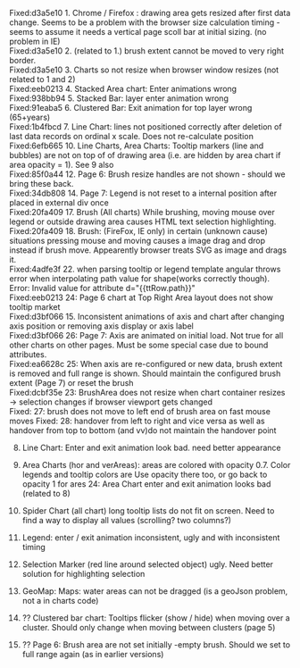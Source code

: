 Fixed:d3a5e10   1. Chrome / Firefox : drawing area gets resized after first data change. Seems to be a problem with the browser size calculation timing - seems to assume it needs a vertical page scoll bar at initial sizing. (no problem in IE)   
Fixed:d3a5e10   2. (related to 1.) brush extent cannot be moved to very right border.    
Fixed:d3a5e10   3. Charts so not resize when browser window resizes (not related to 1 and 2)     
Fixed:eeb0213   4. Stacked Area chart:  Enter animations wrong    
Fixed:938bb94   5. Stacked Bar: layer enter animation wrong    
Fixed:91eaba5   6. Clustered Bar: Exit animation for top layer wrong (65+years)    
Fixed:1b4fbcd   7. Line Chart: lines not positioned correctly after deletion of last data records on ordinal x scale. Does not re-calculate position   
Fixed:6efb665   10. Line Charts, Area Charts: Tooltip markers (line and bubbles) are not on top of of drawing area (i.e. are hidden by area chart if area opacity = 1). See 9 also   
Fixed:85f0a44   12. Page 6: Brush resize handles are not shown - should we bring these back.    
Fixed:34db808   14. Page 7: Legend is not reset to a internal position after placed in external div once  
Fixed:20fa409   17. Brush (All charts) While brushing, moving mouse over legend or outside drawing area causes HTML text selection highlighting.   
Fixed:20fa409   18. Brush: (FireFox, IE only) in certain (unknown cause) situations pressing mouse and moving causes a image drag and drop instead if brush move. Appearently browser treats SVG as image and drags it.   
Fixed:4adfe3f   22. when parsing tooltip or legend template angular throws error when interpolating path value for shape(works correctly though). Error: Invalid value for <path> attribute d="{{ttRow.path}}"    
Fixed:eeb0213   24: Page 6 chart at Top Right Area layout does not show tooltip market   
Fixed:d3bf066   15. Inconsistent animations of axis and chart after changing axis position or removing axis display or axis label   
Fixed:d3bf066   26: Page 7: Axis are animated on initial load. Not true for all other charts on other pages. Must be some special case due to bound attributes.    
Fixed:ea6628c   25: When axis are re-configured or new data, brush extent is removed and full range is shown. Should maintain the configured brush extent (Page 7) or reset the brush   
Fixed:dcbf35e   23: BrushArea does not resize when chart container resizes -> selection changes if browser viewport gets changed   
Fixed: 27: brush does not move to left end of brush area on fast mouse moves
Fixed: 28: handover from left to right and vice versa as well as handover from top to bottom (and vv)do not maintain the handover point

8. Line Chart: Enter and exit animation look bad. need better appearance
9. Area Charts (hor and verAreas): areas are colored with opacity 0.7. Color legends and tooltip colors are Use opacity there too, or go back to opacity 1 for ares
24: Area Chart enter and exit animation looks bad (related to 8)

16. Spider Chart (all chart) long tooltip lists do not fit on screen. Need to find a way to display all values (scrolling? two columns?)
 
19. Legend: enter / exit animation inconsistent, ugly and with inconsistent timing
20. Selection Marker (red line around selected object) ugly. Need better solution for highlighting selection
21. GeoMap: Maps: water areas can not be dragged (is a geoJson problem, not a in charts code)

11. ?? Clustered bar chart: Tooltips flicker (show / hide) when moving over a cluster. Should only change when moving between clusters (page 5)

13. ?? Page 6: Brush area are not set initially -empty brush. Should we set to full range again (as in earlier versions)




